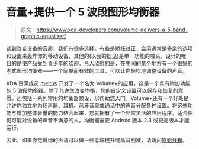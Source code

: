 # 音量+提供一个 5 波段图形均衡器

> 原文：<https://www.xda-developers.com/volume-delivers-a-5-band-graphic-equalizer/>

谈到改变设备的音质，我们有很多选择。有些是矫枉过正，会用通常是多余的选项和设置来轰炸你的移动设备，其他的(以我的拙见)是单一功能的噱头，设计的唯一目的是使产品受到青少年的欢迎。令人欣慰的是，在中间的某个地方有一个很好的老式图形均衡器——一个简单而有效的工具，可以让你轻松地调整设备的声音。

XDA 资深成员 [meltus](http://forum.xda-developers.com/member.php?u=1483294) 开发了一个名为 Volume+的应用，这是一个具有附加功能的 5 波段均衡器。除了允许您改变均衡，您的自定义设置可以保存和恢复的意愿。还包括一系列常用的均衡器预设，以帮助您入门。Volume+还有一个好处是允许你独立地为扬声器、耳机、蓝牙音频或通话中的声音分配各种设置。将这些功能与增加整体音量的能力结合起来，您就拥有了一个非常灵活的应用程序，适合任何可能对设备的声音不满意的人。均衡器需要 Android 版本 2.3 或更高版本才能运行。

因此，如果你觉得你的声音可以做一些低端提升或高音削减，请访问[原始线程](http://forum.xda-developers.com/showthread.php?p=23326705)。
